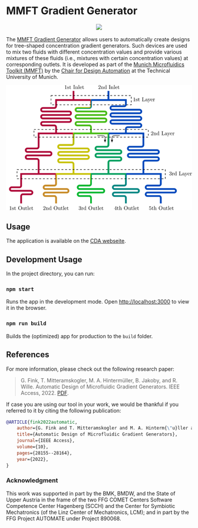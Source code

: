 # MMFT Gradient Generator

<p align="center">
<img src="https://www.cda.cit.tum.de/research/microfluidics/logo-microfluidics-toolkit.png" style="margin:auto;width:60%"/>
</p>

The [MMFT Gradient Generator](https://www.cda.cit.tum.de/research/microfluidics/gradient_generator/) allows users to automatically create designs for tree-shaped concentration gradient generators. Such devices are used to mix two fluids with different concentration values and provide various mixtures of these fluids (i.e., mixtures with certain concentration values) at corresponding outlets. It is developed as part of the [Munich Microfluidics Toolkit (MMFT)](https://www.cda.cit.tum.de/research/microfluidics/munich-microfluidics-toolkit/) by the [Chair for Design Automation](https://www.cda.cit.tum.de/) at the Technical University of Munich.

![Example Gradient Generator Design](img/mf-gradient-generator.png?raw=true)

## Usage

The application is available on the [CDA webseite](https://www.cda.cit.tum.de/app/gradient-generator/).

## Development Usage

In the project directory, you can run:

### `npm start`

Runs the app in the development mode.
Open [http://localhost:3000](http://localhost:3000) to view it in the browser.

### `npm run build`

Builds the (optimized) app for production to the `build` folder.


## References

For more information, please check out the following research paper:

> G. Fink, T. Mitteramskogler, M. A. Hintermüller, B. Jakoby, and R. Wille. Automatic Design of Microfluidic Gradient Generators. IEEE Access, 2022. [PDF](https://ieeexplore.ieee.org/document/9732435).

If case you are using our tool in your work, we would be thankful if you referred to it by citing the following publication:

```bibtex
@ARTICLE{fink2022automatic,
    author={G. Fink and T. Mitteramskogler and M. A. Hinterm{\"u}ller and B. Jakoby and R. Wille},
    title={Automatic Design of Microfluidic Gradient Generators},
    journal={IEEE Access},
    volume={10},
    pages={28155--28164},
    year={2022},
}
```

### Acknowledgment

This work was supported in part by the BMK, BMDW, and the State of Upper Austria in the frame of the two FFG COMET Centers
Software Competence Center Hagenberg (SCCH) and the Center for Symbiotic Mechatronics (of the Linz Center of Mechatronics, LCM);
and in part by the FFG Project AUTOMATE under Project 890068.

